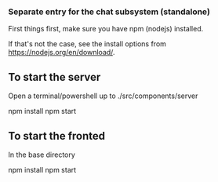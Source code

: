 ### Separate entry for the chat subsystem (standalone)

First things first, make sure you have npm (nodejs) installed.

If that's not the case, see the install options from  https://nodejs.org/en/download/. 

## To start the server

Open a terminal/powershell up to ./src/components/server

npm install
npm start

## To start the fronted

In the base directory

npm install
npm start